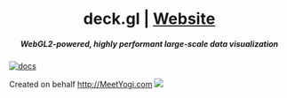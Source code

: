 
<h1 align="center">deck.gl | <a href="http://defeated-produce.surge.sh/">Website</a></h1>

<h5 align="center"> WebGL2-powered, highly performant large-scale data visualization</h5>

[![docs](http://allthingsgraphed.com/public/images/linkedin/linkedin-network.png)](http://defeated-produce.surge.sh/)

Created on behalf http://MeetYogi.com
![](https://static.wixstatic.com/media/d92a4c_40a91511765847b5a6d6d5676a1668e2~mv2.png/v1/fill/w_161,h_69,al_c,q_85,usm_0.66_1.00_0.01/Yogi.webp)
